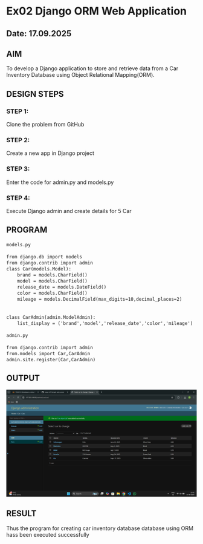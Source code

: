 # Ex02 Django ORM Web Application
## Date: 17.09.2025

## AIM
To develop a Django application to store and retrieve data from a Car Inventory Database using Object Relational Mapping(ORM).

## DESIGN STEPS

### STEP 1:
Clone the problem from GitHub

### STEP 2:
Create a new app in Django project

### STEP 3:
Enter the code for admin.py and models.py

### STEP 4:
Execute Django admin and create details for 5 Car 

## PROGRAM

```
models.py

from django.db import models
from django.contrib import admin
class Car(models.Model):
    brand = models.CharField()
    model = models.CharField()
    release_date = models.DateField()
    color = models.CharField()
    mileage = models.DecimalField(max_digits=10,decimal_places=2)
    

class CarAdmin(admin.ModelAdmin):
    list_display = ('brand','model','release_date','color','mileage')

admin.py

from django.contrib import admin
from.models import Car,CarAdmin
admin.site.register(Car,CarAdmin)
```

## OUTPUT
![alt text](<car inventory.png>)



## RESULT
Thus the program for creating car inventory database database using ORM hass been executed successfully
